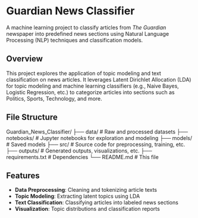 # Guardian News Classifier

A machine learning project to classify articles from *The Guardian* newspaper into predefined news sections using Natural Language Processing (NLP) techniques and classification models.

## Overview

This project explores the application of topic modeling and text classification on news articles. It leverages Latent Dirichlet Allocation (LDA) for topic modeling and machine learning classifiers (e.g., Naive Bayes, Logistic Regression, etc.) to categorize articles into sections such as Politics, Sports, Technology, and more.

## File Structure

Guardian_News_Classifier/
├── data/ # Raw and processed datasets
├── notebooks/ # Jupyter notebooks for exploration and modeling
├── models/ # Saved models
├── src/ # Source code for preprocessing, training, etc.
├── outputs/ # Generated outputs, visualizations, etc.
├── requirements.txt # Dependencies
└── README.md # This file

## Features

- **Data Preprocessing**: Cleaning and tokenizing article texts
- **Topic Modeling**: Extracting latent topics using LDA
- **Text Classification**: Classifying articles into labeled news sections
- **Visualization**: Topic distributions and classification reports

